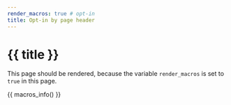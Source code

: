 ```yaml
---
render_macros: true # opt-in
title: Opt-in by page header
---
```

# {{ title }}

This page should be rendered, because the variable `render_macros`
is set to `true` in this page.

{{ macros_info() }}